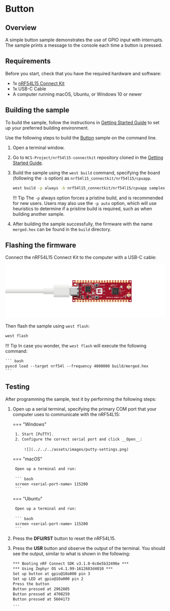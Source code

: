 # Button

## Overview

A simple button sample demonstrates the use of GPIO input with interrupts. The sample prints a message to the console each time a button is pressed.

## Requirements

Before you start, check that you have the required hardware and software:

- 1x [nRF54L15 Connect Kit](https://makerdiary.com/products/nrf54l15-connectkit)
- 1x USB-C Cable
- A computer running macOS, Ubuntu, or Windows 10 or newer

## Building the sample

To build the sample, follow the instructions in [Getting Started Guide] to set up your preferred building environment.

Use the following steps to build the [Button] sample on the command line.

1. Open a terminal window.

2. Go to `NCS-Project/nrf54l15-connectkit` repository cloned in the [Getting Started Guide].

3. Build the sample using the `west build` command, specifying the board (following the `-b` option) as `nrf54l15_connectkit/nrf54l15/cpuapp`.

	``` bash
	west build -p always -b nrf54l15_connectkit/nrf54l15/cpuapp samples/button
	```

	!!! Tip
		The `-p` always option forces a pristine build, and is recommended for new users. Users may also use the `-p auto` option, which will use heuristics to determine if a pristine build is required, such as when building another sample.

4. After building the sample successfully, the firmware with the name `merged.hex` can be found in the `build` directory.

## Flashing the firmware

Connect the nRF54L15 Connect Kit to the computer with a USB-C cable:

![](../../../assets/images/connecting-board-without-ant.png)

Then flash the sample using `west flash`:

``` bash
west flash
```

!!! Tip
	In case you wonder, the `west flash` will execute the following command:

	``` bash
	pyocd load --target nrf54l --frequency 4000000 build/merged.hex
	```

## Testing

After programming the sample, test it by performing the following steps:

1. Open up a serial terminal, specifying the primary COM port that your computer uses to communicate with the nRF54L15:

	=== "Windows"

		1. Start [PuTTY].
		2. Configure the correct serial port and click __Open__:

			![](../../../assets/images/putty-settings.png)

	=== "macOS"

		Open up a terminal and run:

		``` bash
		screen <serial-port-name> 115200
		```

	=== "Ubuntu"

		Open up a terminal and run:

		``` bash
		screen <serial-port-name> 115200
		```

2. Press the __DFU/RST__ button to reset the nRF54L15.

3. Press the __USR__ button and observe the output of the terminal. You should see the output, similar to what is shown in the following:

	``` { .txt .no-copy linenums="1" title="Terminal" }
	*** Booting nRF Connect SDK v3.1.0-6c6e5b32496e ***
	*** Using Zephyr OS v4.1.99-1612683d4010 ***
	Set up button at gpio@10a000 pin 3
	Set up LED at gpio@10a000 pin 2
	Press the button
	Button pressed at 2962805
	Button pressed at 4708259
	Button pressed at 5604173
	...
	```

[Getting Started Guide]: ../getting-started.md
[Button]: https://github.com/makerdiary/nrf54l15-connectkit/tree/main/samples/button
[PuTTY]: https://apps.microsoft.com/store/detail/putty/XPFNZKSKLBP7RJ
